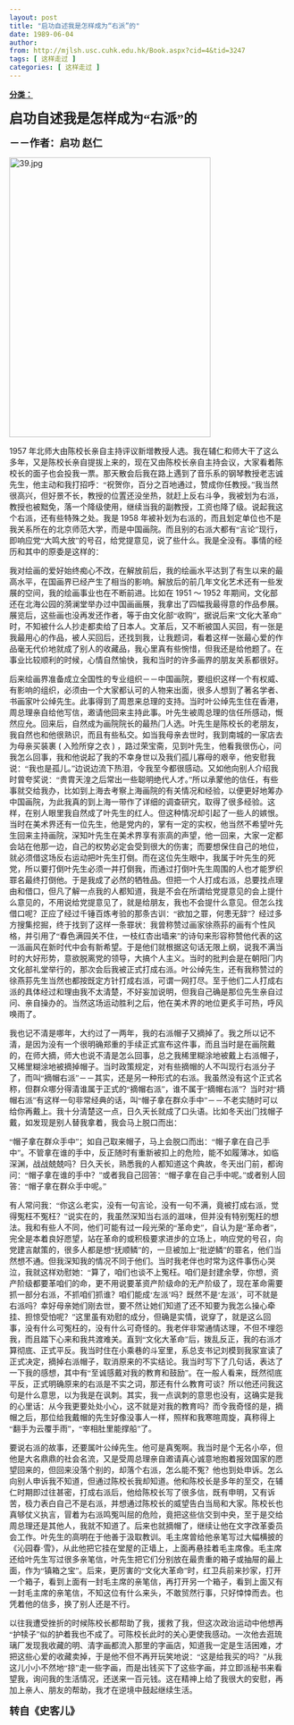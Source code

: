 ```yaml
---
layout: post
title: "启功自述我是怎样成为“右派”的"
date: 1989-06-04
author: 
from: http://mjlsh.usc.cuhk.edu.hk/Book.aspx?cid=4&tid=3247
tags: [ 这样走过 ]
categories: [ 这样走过 ]
---
```


<div style="margin: 15px 10px 10px 0px;">
 <div>
  <span id="ctl00_ContentPlaceHolder1_chapter1_SubjectLabel" style="font-weight:bold;text-decoration:underline;">
   分类：
  </span>
 </div>
 <!--[if gte mso 9]><xml>
 <o:OfficeDocumentSettings>
  <o:AllowPNG/>
 </o:OfficeDocumentSettings>
</xml><![endif]-->
 <!--[if gte mso 9]><xml>
 <w:WordDocument>
  <w:View>Normal</w:View>
  <w:Zoom>0</w:Zoom>
  <w:TrackMoves/>
  <w:TrackFormatting/>
  <w:PunctuationKerning/>
  <w:ValidateAgainstSchemas/>
  <w:SaveIfXMLInvalid>false</w:SaveIfXMLInvalid>
  <w:IgnoreMixedContent>false</w:IgnoreMixedContent>
  <w:AlwaysShowPlaceholderText>false</w:AlwaysShowPlaceholderText>
  <w:DoNotPromoteQF/>
  <w:LidThemeOther>EN-US</w:LidThemeOther>
  <w:LidThemeAsian>ZH-CN</w:LidThemeAsian>
  <w:LidThemeComplexScript>X-NONE</w:LidThemeComplexScript>
  <w:Compatibility>
   <w:BreakWrappedTables/>
   <w:SnapToGridInCell/>
   <w:WrapTextWithPunct/>
   <w:UseAsianBreakRules/>
   <w:DontGrowAutofit/>
   <w:SplitPgBreakAndParaMark/>
   <w:EnableOpenTypeKerning/>
   <w:DontFlipMirrorIndents/>
   <w:OverrideTableStyleHps/>
   <w:UseFELayout/>
  </w:Compatibility>
  <m:mathPr>
   <m:mathFont m:val="Cambria Math"/>
   <m:brkBin m:val="before"/>
   <m:brkBinSub m:val="&#45;-"/>
   <m:smallFrac m:val="off"/>
   <m:dispDef/>
   <m:lMargin m:val="0"/>
   <m:rMargin m:val="0"/>
   <m:defJc m:val="centerGroup"/>
   <m:wrapIndent m:val="1440"/>
   <m:intLim m:val="subSup"/>
   <m:naryLim m:val="undOvr"/>
  </m:mathPr></w:WordDocument>
</xml><![endif]-->
 <!--[if gte mso 9]><xml>
 <w:LatentStyles DefLockedState="false" DefUnhideWhenUsed="true"
  DefSemiHidden="true" DefQFormat="false" DefPriority="99"
  LatentStyleCount="276">
  <w:LsdException Locked="false" Priority="0" SemiHidden="false"
   UnhideWhenUsed="false" QFormat="true" Name="Normal"/>
  <w:LsdException Locked="false" Priority="9" SemiHidden="false"
   UnhideWhenUsed="false" QFormat="true" Name="heading 1"/>
  <w:LsdException Locked="false" Priority="9" QFormat="true" Name="heading 2"/>
  <w:LsdException Locked="false" Priority="9" QFormat="true" Name="heading 3"/>
  <w:LsdException Locked="false" Priority="9" QFormat="true" Name="heading 4"/>
  <w:LsdException Locked="false" Priority="9" QFormat="true" Name="heading 5"/>
  <w:LsdException Locked="false" Priority="9" QFormat="true" Name="heading 6"/>
  <w:LsdException Locked="false" Priority="9" QFormat="true" Name="heading 7"/>
  <w:LsdException Locked="false" Priority="9" QFormat="true" Name="heading 8"/>
  <w:LsdException Locked="false" Priority="9" QFormat="true" Name="heading 9"/>
  <w:LsdException Locked="false" Priority="39" Name="toc 1"/>
  <w:LsdException Locked="false" Priority="39" Name="toc 2"/>
  <w:LsdException Locked="false" Priority="39" Name="toc 3"/>
  <w:LsdException Locked="false" Priority="39" Name="toc 4"/>
  <w:LsdException Locked="false" Priority="39" Name="toc 5"/>
  <w:LsdException Locked="false" Priority="39" Name="toc 6"/>
  <w:LsdException Locked="false" Priority="39" Name="toc 7"/>
  <w:LsdException Locked="false" Priority="39" Name="toc 8"/>
  <w:LsdException Locked="false" Priority="39" Name="toc 9"/>
  <w:LsdException Locked="false" Priority="35" QFormat="true" Name="caption"/>
  <w:LsdException Locked="false" Priority="10" SemiHidden="false"
   UnhideWhenUsed="false" QFormat="true" Name="Title"/>
  <w:LsdException Locked="false" Priority="1" Name="Default Paragraph Font"/>
  <w:LsdException Locked="false" Priority="11" SemiHidden="false"
   UnhideWhenUsed="false" QFormat="true" Name="Subtitle"/>
  <w:LsdException Locked="false" Priority="22" SemiHidden="false"
   UnhideWhenUsed="false" QFormat="true" Name="Strong"/>
  <w:LsdException Locked="false" Priority="20" SemiHidden="false"
   UnhideWhenUsed="false" QFormat="true" Name="Emphasis"/>
  <w:LsdException Locked="false" Priority="59" SemiHidden="false"
   UnhideWhenUsed="false" Name="Table Grid"/>
  <w:LsdException Locked="false" UnhideWhenUsed="false" Name="Placeholder Text"/>
  <w:LsdException Locked="false" Priority="1" SemiHidden="false"
   UnhideWhenUsed="false" QFormat="true" Name="No Spacing"/>
  <w:LsdException Locked="false" Priority="60" SemiHidden="false"
   UnhideWhenUsed="false" Name="Light Shading"/>
  <w:LsdException Locked="false" Priority="61" SemiHidden="false"
   UnhideWhenUsed="false" Name="Light List"/>
  <w:LsdException Locked="false" Priority="62" SemiHidden="false"
   UnhideWhenUsed="false" Name="Light Grid"/>
  <w:LsdException Locked="false" Priority="63" SemiHidden="false"
   UnhideWhenUsed="false" Name="Medium Shading 1"/>
  <w:LsdException Locked="false" Priority="64" SemiHidden="false"
   UnhideWhenUsed="false" Name="Medium Shading 2"/>
  <w:LsdException Locked="false" Priority="65" SemiHidden="false"
   UnhideWhenUsed="false" Name="Medium List 1"/>
  <w:LsdException Locked="false" Priority="66" SemiHidden="false"
   UnhideWhenUsed="false" Name="Medium List 2"/>
  <w:LsdException Locked="false" Priority="67" SemiHidden="false"
   UnhideWhenUsed="false" Name="Medium Grid 1"/>
  <w:LsdException Locked="false" Priority="68" SemiHidden="false"
   UnhideWhenUsed="false" Name="Medium Grid 2"/>
  <w:LsdException Locked="false" Priority="69" SemiHidden="false"
   UnhideWhenUsed="false" Name="Medium Grid 3"/>
  <w:LsdException Locked="false" Priority="70" SemiHidden="false"
   UnhideWhenUsed="false" Name="Dark List"/>
  <w:LsdException Locked="false" Priority="71" SemiHidden="false"
   UnhideWhenUsed="false" Name="Colorful Shading"/>
  <w:LsdException Locked="false" Priority="72" SemiHidden="false"
   UnhideWhenUsed="false" Name="Colorful List"/>
  <w:LsdException Locked="false" Priority="73" SemiHidden="false"
   UnhideWhenUsed="false" Name="Colorful Grid"/>
  <w:LsdException Locked="false" Priority="60" SemiHidden="false"
   UnhideWhenUsed="false" Name="Light Shading Accent 1"/>
  <w:LsdException Locked="false" Priority="61" SemiHidden="false"
   UnhideWhenUsed="false" Name="Light List Accent 1"/>
  <w:LsdException Locked="false" Priority="62" SemiHidden="false"
   UnhideWhenUsed="false" Name="Light Grid Accent 1"/>
  <w:LsdException Locked="false" Priority="63" SemiHidden="false"
   UnhideWhenUsed="false" Name="Medium Shading 1 Accent 1"/>
  <w:LsdException Locked="false" Priority="64" SemiHidden="false"
   UnhideWhenUsed="false" Name="Medium Shading 2 Accent 1"/>
  <w:LsdException Locked="false" Priority="65" SemiHidden="false"
   UnhideWhenUsed="false" Name="Medium List 1 Accent 1"/>
  <w:LsdException Locked="false" UnhideWhenUsed="false" Name="Revision"/>
  <w:LsdException Locked="false" Priority="34" SemiHidden="false"
   UnhideWhenUsed="false" QFormat="true" Name="List Paragraph"/>
  <w:LsdException Locked="false" Priority="29" SemiHidden="false"
   UnhideWhenUsed="false" QFormat="true" Name="Quote"/>
  <w:LsdException Locked="false" Priority="30" SemiHidden="false"
   UnhideWhenUsed="false" QFormat="true" Name="Intense Quote"/>
  <w:LsdException Locked="false" Priority="66" SemiHidden="false"
   UnhideWhenUsed="false" Name="Medium List 2 Accent 1"/>
  <w:LsdException Locked="false" Priority="67" SemiHidden="false"
   UnhideWhenUsed="false" Name="Medium Grid 1 Accent 1"/>
  <w:LsdException Locked="false" Priority="68" SemiHidden="false"
   UnhideWhenUsed="false" Name="Medium Grid 2 Accent 1"/>
  <w:LsdException Locked="false" Priority="69" SemiHidden="false"
   UnhideWhenUsed="false" Name="Medium Grid 3 Accent 1"/>
  <w:LsdException Locked="false" Priority="70" SemiHidden="false"
   UnhideWhenUsed="false" Name="Dark List Accent 1"/>
  <w:LsdException Locked="false" Priority="71" SemiHidden="false"
   UnhideWhenUsed="false" Name="Colorful Shading Accent 1"/>
  <w:LsdException Locked="false" Priority="72" SemiHidden="false"
   UnhideWhenUsed="false" Name="Colorful List Accent 1"/>
  <w:LsdException Locked="false" Priority="73" SemiHidden="false"
   UnhideWhenUsed="false" Name="Colorful Grid Accent 1"/>
  <w:LsdException Locked="false" Priority="60" SemiHidden="false"
   UnhideWhenUsed="false" Name="Light Shading Accent 2"/>
  <w:LsdException Locked="false" Priority="61" SemiHidden="false"
   UnhideWhenUsed="false" Name="Light List Accent 2"/>
  <w:LsdException Locked="false" Priority="62" SemiHidden="false"
   UnhideWhenUsed="false" Name="Light Grid Accent 2"/>
  <w:LsdException Locked="false" Priority="63" SemiHidden="false"
   UnhideWhenUsed="false" Name="Medium Shading 1 Accent 2"/>
  <w:LsdException Locked="false" Priority="64" SemiHidden="false"
   UnhideWhenUsed="false" Name="Medium Shading 2 Accent 2"/>
  <w:LsdException Locked="false" Priority="65" SemiHidden="false"
   UnhideWhenUsed="false" Name="Medium List 1 Accent 2"/>
  <w:LsdException Locked="false" Priority="66" SemiHidden="false"
   UnhideWhenUsed="false" Name="Medium List 2 Accent 2"/>
  <w:LsdException Locked="false" Priority="67" SemiHidden="false"
   UnhideWhenUsed="false" Name="Medium Grid 1 Accent 2"/>
  <w:LsdException Locked="false" Priority="68" SemiHidden="false"
   UnhideWhenUsed="false" Name="Medium Grid 2 Accent 2"/>
  <w:LsdException Locked="false" Priority="69" SemiHidden="false"
   UnhideWhenUsed="false" Name="Medium Grid 3 Accent 2"/>
  <w:LsdException Locked="false" Priority="70" SemiHidden="false"
   UnhideWhenUsed="false" Name="Dark List Accent 2"/>
  <w:LsdException Locked="false" Priority="71" SemiHidden="false"
   UnhideWhenUsed="false" Name="Colorful Shading Accent 2"/>
  <w:LsdException Locked="false" Priority="72" SemiHidden="false"
   UnhideWhenUsed="false" Name="Colorful List Accent 2"/>
  <w:LsdException Locked="false" Priority="73" SemiHidden="false"
   UnhideWhenUsed="false" Name="Colorful Grid Accent 2"/>
  <w:LsdException Locked="false" Priority="60" SemiHidden="false"
   UnhideWhenUsed="false" Name="Light Shading Accent 3"/>
  <w:LsdException Locked="false" Priority="61" SemiHidden="false"
   UnhideWhenUsed="false" Name="Light List Accent 3"/>
  <w:LsdException Locked="false" Priority="62" SemiHidden="false"
   UnhideWhenUsed="false" Name="Light Grid Accent 3"/>
  <w:LsdException Locked="false" Priority="63" SemiHidden="false"
   UnhideWhenUsed="false" Name="Medium Shading 1 Accent 3"/>
  <w:LsdException Locked="false" Priority="64" SemiHidden="false"
   UnhideWhenUsed="false" Name="Medium Shading 2 Accent 3"/>
  <w:LsdException Locked="false" Priority="65" SemiHidden="false"
   UnhideWhenUsed="false" Name="Medium List 1 Accent 3"/>
  <w:LsdException Locked="false" Priority="66" SemiHidden="false"
   UnhideWhenUsed="false" Name="Medium List 2 Accent 3"/>
  <w:LsdException Locked="false" Priority="67" SemiHidden="false"
   UnhideWhenUsed="false" Name="Medium Grid 1 Accent 3"/>
  <w:LsdException Locked="false" Priority="68" SemiHidden="false"
   UnhideWhenUsed="false" Name="Medium Grid 2 Accent 3"/>
  <w:LsdException Locked="false" Priority="69" SemiHidden="false"
   UnhideWhenUsed="false" Name="Medium Grid 3 Accent 3"/>
  <w:LsdException Locked="false" Priority="70" SemiHidden="false"
   UnhideWhenUsed="false" Name="Dark List Accent 3"/>
  <w:LsdException Locked="false" Priority="71" SemiHidden="false"
   UnhideWhenUsed="false" Name="Colorful Shading Accent 3"/>
  <w:LsdException Locked="false" Priority="72" SemiHidden="false"
   UnhideWhenUsed="false" Name="Colorful List Accent 3"/>
  <w:LsdException Locked="false" Priority="73" SemiHidden="false"
   UnhideWhenUsed="false" Name="Colorful Grid Accent 3"/>
  <w:LsdException Locked="false" Priority="60" SemiHidden="false"
   UnhideWhenUsed="false" Name="Light Shading Accent 4"/>
  <w:LsdException Locked="false" Priority="61" SemiHidden="false"
   UnhideWhenUsed="false" Name="Light List Accent 4"/>
  <w:LsdException Locked="false" Priority="62" SemiHidden="false"
   UnhideWhenUsed="false" Name="Light Grid Accent 4"/>
  <w:LsdException Locked="false" Priority="63" SemiHidden="false"
   UnhideWhenUsed="false" Name="Medium Shading 1 Accent 4"/>
  <w:LsdException Locked="false" Priority="64" SemiHidden="false"
   UnhideWhenUsed="false" Name="Medium Shading 2 Accent 4"/>
  <w:LsdException Locked="false" Priority="65" SemiHidden="false"
   UnhideWhenUsed="false" Name="Medium List 1 Accent 4"/>
  <w:LsdException Locked="false" Priority="66" SemiHidden="false"
   UnhideWhenUsed="false" Name="Medium List 2 Accent 4"/>
  <w:LsdException Locked="false" Priority="67" SemiHidden="false"
   UnhideWhenUsed="false" Name="Medium Grid 1 Accent 4"/>
  <w:LsdException Locked="false" Priority="68" SemiHidden="false"
   UnhideWhenUsed="false" Name="Medium Grid 2 Accent 4"/>
  <w:LsdException Locked="false" Priority="69" SemiHidden="false"
   UnhideWhenUsed="false" Name="Medium Grid 3 Accent 4"/>
  <w:LsdException Locked="false" Priority="70" SemiHidden="false"
   UnhideWhenUsed="false" Name="Dark List Accent 4"/>
  <w:LsdException Locked="false" Priority="71" SemiHidden="false"
   UnhideWhenUsed="false" Name="Colorful Shading Accent 4"/>
  <w:LsdException Locked="false" Priority="72" SemiHidden="false"
   UnhideWhenUsed="false" Name="Colorful List Accent 4"/>
  <w:LsdException Locked="false" Priority="73" SemiHidden="false"
   UnhideWhenUsed="false" Name="Colorful Grid Accent 4"/>
  <w:LsdException Locked="false" Priority="60" SemiHidden="false"
   UnhideWhenUsed="false" Name="Light Shading Accent 5"/>
  <w:LsdException Locked="false" Priority="61" SemiHidden="false"
   UnhideWhenUsed="false" Name="Light List Accent 5"/>
  <w:LsdException Locked="false" Priority="62" SemiHidden="false"
   UnhideWhenUsed="false" Name="Light Grid Accent 5"/>
  <w:LsdException Locked="false" Priority="63" SemiHidden="false"
   UnhideWhenUsed="false" Name="Medium Shading 1 Accent 5"/>
  <w:LsdException Locked="false" Priority="64" SemiHidden="false"
   UnhideWhenUsed="false" Name="Medium Shading 2 Accent 5"/>
  <w:LsdException Locked="false" Priority="65" SemiHidden="false"
   UnhideWhenUsed="false" Name="Medium List 1 Accent 5"/>
  <w:LsdException Locked="false" Priority="66" SemiHidden="false"
   UnhideWhenUsed="false" Name="Medium List 2 Accent 5"/>
  <w:LsdException Locked="false" Priority="67" SemiHidden="false"
   UnhideWhenUsed="false" Name="Medium Grid 1 Accent 5"/>
  <w:LsdException Locked="false" Priority="68" SemiHidden="false"
   UnhideWhenUsed="false" Name="Medium Grid 2 Accent 5"/>
  <w:LsdException Locked="false" Priority="69" SemiHidden="false"
   UnhideWhenUsed="false" Name="Medium Grid 3 Accent 5"/>
  <w:LsdException Locked="false" Priority="70" SemiHidden="false"
   UnhideWhenUsed="false" Name="Dark List Accent 5"/>
  <w:LsdException Locked="false" Priority="71" SemiHidden="false"
   UnhideWhenUsed="false" Name="Colorful Shading Accent 5"/>
  <w:LsdException Locked="false" Priority="72" SemiHidden="false"
   UnhideWhenUsed="false" Name="Colorful List Accent 5"/>
  <w:LsdException Locked="false" Priority="73" SemiHidden="false"
   UnhideWhenUsed="false" Name="Colorful Grid Accent 5"/>
  <w:LsdException Locked="false" Priority="60" SemiHidden="false"
   UnhideWhenUsed="false" Name="Light Shading Accent 6"/>
  <w:LsdException Locked="false" Priority="61" SemiHidden="false"
   UnhideWhenUsed="false" Name="Light List Accent 6"/>
  <w:LsdException Locked="false" Priority="62" SemiHidden="false"
   UnhideWhenUsed="false" Name="Light Grid Accent 6"/>
  <w:LsdException Locked="false" Priority="63" SemiHidden="false"
   UnhideWhenUsed="false" Name="Medium Shading 1 Accent 6"/>
  <w:LsdException Locked="false" Priority="64" SemiHidden="false"
   UnhideWhenUsed="false" Name="Medium Shading 2 Accent 6"/>
  <w:LsdException Locked="false" Priority="65" SemiHidden="false"
   UnhideWhenUsed="false" Name="Medium List 1 Accent 6"/>
  <w:LsdException Locked="false" Priority="66" SemiHidden="false"
   UnhideWhenUsed="false" Name="Medium List 2 Accent 6"/>
  <w:LsdException Locked="false" Priority="67" SemiHidden="false"
   UnhideWhenUsed="false" Name="Medium Grid 1 Accent 6"/>
  <w:LsdException Locked="false" Priority="68" SemiHidden="false"
   UnhideWhenUsed="false" Name="Medium Grid 2 Accent 6"/>
  <w:LsdException Locked="false" Priority="69" SemiHidden="false"
   UnhideWhenUsed="false" Name="Medium Grid 3 Accent 6"/>
  <w:LsdException Locked="false" Priority="70" SemiHidden="false"
   UnhideWhenUsed="false" Name="Dark List Accent 6"/>
  <w:LsdException Locked="false" Priority="71" SemiHidden="false"
   UnhideWhenUsed="false" Name="Colorful Shading Accent 6"/>
  <w:LsdException Locked="false" Priority="72" SemiHidden="false"
   UnhideWhenUsed="false" Name="Colorful List Accent 6"/>
  <w:LsdException Locked="false" Priority="73" SemiHidden="false"
   UnhideWhenUsed="false" Name="Colorful Grid Accent 6"/>
  <w:LsdException Locked="false" Priority="19" SemiHidden="false"
   UnhideWhenUsed="false" QFormat="true" Name="Subtle Emphasis"/>
  <w:LsdException Locked="false" Priority="21" SemiHidden="false"
   UnhideWhenUsed="false" QFormat="true" Name="Intense Emphasis"/>
  <w:LsdException Locked="false" Priority="31" SemiHidden="false"
   UnhideWhenUsed="false" QFormat="true" Name="Subtle Reference"/>
  <w:LsdException Locked="false" Priority="32" SemiHidden="false"
   UnhideWhenUsed="false" QFormat="true" Name="Intense Reference"/>
  <w:LsdException Locked="false" Priority="33" SemiHidden="false"
   UnhideWhenUsed="false" QFormat="true" Name="Book Title"/>
  <w:LsdException Locked="false" Priority="37" Name="Bibliography"/>
  <w:LsdException Locked="false" Priority="39" QFormat="true" Name="TOC Heading"/>
 </w:LatentStyles>
</xml><![endif]-->
 <!--[if gte mso 10]>
<style>
 /* Style Definitions */
table.MsoNormalTable
	{mso-style-name:"Table Normal";
	mso-tstyle-rowband-size:0;
	mso-tstyle-colband-size:0;
	mso-style-noshow:yes;
	mso-style-priority:99;
	mso-style-parent:"";
	mso-padding-alt:0in 5.4pt 0in 5.4pt;
	mso-para-margin:0in;
	mso-para-margin-bottom:.0001pt;
	mso-pagination:widow-orphan;
	font-size:10.5pt;
	mso-bidi-font-size:11.0pt;
	font-family:Calibri;
	mso-ascii-font-family:Calibri;
	mso-ascii-theme-font:minor-latin;
	mso-hansi-font-family:Calibri;
	mso-hansi-theme-font:minor-latin;
	mso-font-kerning:1.0pt;
	mso-fareast-language:ZH-CN;}
</style>
<![endif]-->
 <!--StartFragment-->
 <p class="MsoNormal">
  <o:p>
   <font size="5">
   </font>
  </o:p>
 </p>
 <p class="MsoNormal">
  <b>
   <span lang="ZH-CN" style="font-family: 宋体;">
    <font size="5">
     启功自述我是怎样成为“右派”的
    </font>
   </span>
   <font size="4">
    <o:p>
    </o:p>
   </font>
  </b>
 </p>
 <p class="MsoNormal">
  <b>
   <font size="4">
    <span lang="ZH-CN" style="font-family:宋体;mso-ascii-font-family:
Calibri;mso-ascii-theme-font:minor-latin;mso-fareast-font-family:宋体;mso-fareast-theme-font:
minor-fareast">
     －－作者：启功
    </span>
    <span lang="ZH-CN">
    </span>
    <span lang="ZH-CN" style="font-family:宋体;mso-ascii-font-family:Calibri;mso-ascii-theme-font:minor-latin;
mso-fareast-font-family:宋体;mso-fareast-theme-font:minor-fareast">
     赵仁
    </span>
    <o:p>
    </o:p>
   </font>
  </b>
 </p>
 <p class="MsoNormal">
  <o:p>
  </o:p>
 </p>
 <img alt="39.jpg" border="0" height="501" src="http://mjlsh.usc.cuhk.edu.hk/medias/contents/3247/39.jpg" width="360"/>
 <p class="MsoNormal">
  <o:p>
  </o:p>
 </p>
 <p class="MsoNormal">
  1957
  <span lang="ZH-CN" style="font-family:宋体;mso-ascii-font-family:
Calibri;mso-ascii-theme-font:minor-latin;mso-fareast-font-family:宋体;mso-fareast-theme-font:
minor-fareast">
   年北师大由陈校长亲自主持评议新增教授人选。我在辅仁和师大干了这么多年，又是陈校长亲自提拔上来的，现在又由陈校长亲自主持会议，大家看着陈校长的面子也会投我一票。那天散会后我在路上遇到了音乐系的钢琴教授老志诚先生，他主动和我打招呼：“祝贺你，百分之百地通过，赞成你任教授。”我当然很高兴，但好景不长，教授的位置还没坐热，就赶上反右斗争，我被划为右派，教授也被黜免，落一个降级使用，继续当我的副教授，工资也降了级。说起我这个右派，还有些特殊之处。我是
  </span>
  1958
  <span lang="ZH-CN" style="font-family:宋体;mso-ascii-font-family:Calibri;mso-ascii-theme-font:
minor-latin;mso-fareast-font-family:宋体;mso-fareast-theme-font:minor-fareast">
   年被补划为右派的，而且划定单位也不是我关系所在的北京师范大学，而是中国画院。而且别的右派大都有“言论”现行，即响应党“大鸣大放”的号召，给党提意见，说了些什么。我是全没有。事情的经历和其中的原委是这样的：
  </span>
  <o:p>
  </o:p>
 </p>
 <p class="MsoNormal">
  <span lang="ZH-CN" style="font-family:宋体;mso-ascii-font-family:
Calibri;mso-ascii-theme-font:minor-latin;mso-fareast-font-family:宋体;mso-fareast-theme-font:
minor-fareast">
   我对绘画的爱好始终痴心不改，在解放前后，我的绘画水平达到了有生以来的最高水平，在国画界已经产生了相当的影响。解放后的前几年文化艺术还有一些发展的空间，我的绘画事业也在不断前进。比如在
  </span>
  1951
  <span lang="ZH-CN" style="font-family:宋体;mso-ascii-font-family:Calibri;mso-ascii-theme-font:
minor-latin;mso-fareast-font-family:宋体;mso-fareast-theme-font:minor-fareast">
   ～
  </span>
  1952
  <span lang="ZH-CN" style="font-family:宋体;mso-ascii-font-family:Calibri;mso-ascii-theme-font:
minor-latin;mso-fareast-font-family:宋体;mso-fareast-theme-font:minor-fareast">
   年期间，文化部还在北海公园的漪澜堂举办过中国画画展，我拿出了四幅我最得意的作品参展。展览后，这些画也没再发还作者，等于由文化部“收购”，据说后来“文化大革命”时，不知被什么人抄走都卖给了日本人。文革后，又不断被国人买回，有一张是我最用心的作品，被人买回后，还找到我，让我题词，看着这样一张最心爱的作品毫无代价地就成了别人的收藏品，我心里真有些惋惜，但我还是给他题了。在事业比较顺利的时候，心情自然愉快，我和当时的许多画界的朋友关系都很好。
  </span>
  <o:p>
  </o:p>
 </p>
 <p class="MsoNormal">
  <span lang="ZH-CN" style="font-family:宋体;mso-ascii-font-family:
Calibri;mso-ascii-theme-font:minor-latin;mso-fareast-font-family:宋体;mso-fareast-theme-font:
minor-fareast">
   后来绘画界准备成立全国性的专业组织－－中国画院，要组织这样一个有权威、有影响的组织，必须由一个大家都认可的人物来出面，很多人想到了著名学者、书画家叶公绰先生。此事得到了周恩来总理的支持。当时叶公绰先生住在香港，周总理亲自给他写信，邀请他回来主持此事。叶先生被周总理的信任所感动，慨然应允。回来后，自然成为画院院长的最热门人选。叶先生是陈校长的老朋友，我自然也和他很熟识，而且有些私交。如当我母亲去世时，我到南城的一家店去为母亲买装裹
  </span>
  (
  <span lang="ZH-CN" style="font-family:宋体;mso-ascii-font-family:Calibri;mso-ascii-theme-font:
minor-latin;mso-fareast-font-family:宋体;mso-fareast-theme-font:minor-fareast">
   入殓所穿之衣
  </span>
  )
  <span lang="ZH-CN" style="font-family:宋体;mso-ascii-font-family:Calibri;mso-ascii-theme-font:
minor-latin;mso-fareast-font-family:宋体;mso-fareast-theme-font:minor-fareast">
   ，路过荣宝斋，见到叶先生，他看我很伤心，问我怎么回事，我和他说起了我的不幸身世以及我们孤儿寡母的艰辛，他安慰我说：“我也是孤儿。”边说边流下热泪，令我至今都很感动。又如他向别人介绍我时曾夸奖说：“贵胄天湟之后常出一些聪明绝代人才。”所以承蒙他的信任，有些事就交给我办，比如到上海去考察上海画院的有关情况和经验，以便更好地筹办中国画院，为此我真的到上海一带作了详细的调查研究，取得了很多经验。这样，在别人眼里我自然成了叶先生的红人。但这种情况却引起了一些人的嫉恨。当时在美术界还有一位先生，他是党内的，掌有一定的实权，他当然不希望叶先生回来主持画院，深知叶先生在美术界享有崇高的声望，他一回来，大家一定都会站在他那一边，自己的权势必定会受到很大的伤害；而要想保住自己的地位，就必须借这场反右运动把叶先生打倒。而在这位先生眼中，我属于叶先生的死党，所以要打倒叶先生必须一并打倒我，而通过打倒叶先生周围的人也才能罗织罪名最终打倒他。于是我成了必然的牺牲品。但把一个人打成右派，总要找点理由和借口，但凡了解一点我的人都知道，我是不会在所谓给党提意见的会上提什么意见的，不用说给党提意见了，就是给朋友，我也不会提什么意见。但怎么找借口呢？正应了经过千锤百炼考验的那条古训：“欲加之罪，何患无辞”？经过多方搜集挖掘，终于找到了这样一条罪状：我曾称赞过画家徐燕荪的画有个性风格，并引用了“春色满园关不住，一枝红杏出墙来”的诗句来形容称赞他代表的这一派画风在新时代中会有新希望。于是他们就根据这句话无限上纲，说我不满当时的大好形势，意欲脱离党的领导，大搞个人主义。当时的批判会是在朝阳门内文化部礼堂举行的，那次会后我被正式打成右派。叶公绰先生，还有我称赞过的徐燕荪先生当然也都按既定方针打成右派，可谓一网打尽。至于他们二人打成右派的具体经过和理由我不太清楚，不好妄加说明，但我自己确是那位先生亲自过问、亲自操办的。当然这场运动胜利之后，他在美术界的地位更炙手可热，呼风唤雨了。
  </span>
  <o:p>
  </o:p>
 </p>
 <p class="MsoNormal">
  <span lang="ZH-CN" style="font-family:宋体;mso-ascii-font-family:
Calibri;mso-ascii-theme-font:minor-latin;mso-fareast-font-family:宋体;mso-fareast-theme-font:
minor-fareast">
   我也记不清是哪年，大约过了一两年，我的右派帽子又摘掉了。我之所以记不清，是因为没有一个很明确郑重的手续正式宣布这件事，而且当时是在画院戴的，在师大摘，师大也说不清是怎么回事，总之我稀里糊涂地被戴上右派帽子，又稀里糊涂地被摘掉帽子。当时政策规定，对有些摘帽的人不叫现行右派分子了，而叫“摘帽右派”－－其实，还是另一种形式的右派。我虽然没有这个正式名称，但群众哪分得清谁属于正式的“摘帽右派”，谁不属于“摘帽右派”？当时对“摘帽右派”有这样一句非常经典的话，叫“帽子拿在群众手中”－－不老实随时可以给你再戴上。我十分清楚这一点，日久天长就成了口头语。比如冬天出门找帽子戴，如发现是别人替我拿着，我会马上脱口而出：
  </span>
  <o:p>
  </o:p>
 </p>
 <p class="MsoNormal">
  <span lang="ZH-CN" style="font-family:宋体;mso-ascii-font-family:
Calibri;mso-ascii-theme-font:minor-latin;mso-fareast-font-family:宋体;mso-fareast-theme-font:
minor-fareast">
   “帽子拿在群众手中”；如自己取来帽子，马上会脱口而出：“帽子拿在自己手中”。不管拿在谁的手中，反正随时有重新被扣上的危险，能不如履薄冰，如临深渊，战战兢兢吗？日久天长，熟悉我的人都知道这个典故，冬天出门前，都询问：“帽子拿在谁的手中？”或者我自己回答：“帽子拿在自己手中呢。”或者别人回答：“帽子拿在群众手中呢。”
  </span>
  <o:p>
  </o:p>
 </p>
 <p class="MsoNormal">
  <span lang="ZH-CN" style="font-family:宋体;mso-ascii-font-family:
Calibri;mso-ascii-theme-font:minor-latin;mso-fareast-font-family:宋体;mso-fareast-theme-font:
minor-fareast">
   有人常问我：“你这么老实，没有一句言论，没有一句不满，竟被打成右派，觉得冤枉不冤枉？”说实在的，我虽然深知当右派的滋味，但并没有特别冤枉的想法。我和有些人不同，他们可能有过一段光荣的“革命史”，自认为是“革命者”，完全是本着良好愿望，站在革命的或积极要求进步的立场上，响应党的号召，向党建言献策的，很多人都是想“抚顺鳞”的，一旦被加上“批逆鳞”的罪名，他们当然想不通。但我深知我的情况不同于他们。当时我老伴也时常为这件事伤心哭泣，我就这样劝慰她：“算了，咱们也谈不上冤枉。咱们是封建余孽，你想，资产阶级都要革咱们的命，更不用说要革资产阶级命的无产阶级了，现在革命需要抓一部分右派，不抓咱们抓谁？咱们能成‘左派’吗？既然不是‘左派’，可不就是右派吗？幸好母亲她们刚去世，要不然让她们知道了还不知要为我怎么操心牵挂、担惊受怕呢？”这里虽有劝慰的成分，但确是实情，说穿了，就是这么回事，没有什么可冤枉的，没有什么可奇怪的。我老伴非常通情达理，不但不埋怨我，而且踏下心来和我共渡难关。直到“文化大革命”后，拨乱反正，我的右派才算彻底、正式平反。我当时住在小乘巷的斗室里，系总支书记刘模到我家宣读了正式决定，摘掉右派帽子，取消原来的不实结论。我当时写下了几句话，表达了一下我的感想，其中有“至诚感戴对我的教育和鼓励”。在一般人看来，既然彻底平反，正式明确原来的右派是不实之词，那还有什么教育可谈？所以他还问我这句是什么意思，以为我是在讽刺。其实，我一点讽刺的意思也没有，这确实是我的心里话：从今我更要处处小心，这不就是对我的教育吗？而令我奇怪的是，摘帽之后，那位给我戴帽的先生好像没事人一样，照样和我寒暄周旋，真称得上“翻手为云覆手雨”，“宰相肚里能撑船”了。
  </span>
  <o:p>
  </o:p>
 </p>
 <p class="MsoNormal">
  <span lang="ZH-CN" style="font-family:宋体;mso-ascii-font-family:
Calibri;mso-ascii-theme-font:minor-latin;mso-fareast-font-family:宋体;mso-fareast-theme-font:
minor-fareast">
   要说右派的故事，还要属叶公绰先生。他可是真冤啊。我当时是个无名小卒，但他是大名鼎鼎的社会名流，又是受周总理亲自邀请真心诚意地抱着报效国家的愿望回来的，但回来没落个别的，却落个右派，怎么能不冤？他也到处申诉。怎么向别人申诉我不知道，但通过陈校长我却知道。他和陈校长是多年的至交，在辅仁时期即过往甚密，打成右派后，他给陈校长写了很多信，既有申明，又有诉苦，极力表白自己不是右派，并想通过陈校长的威望告白当局和大家。陈校长也真够仗义执言，冒着为右派鸣冤叫屈的危险，竟把这些信交到中央，至于是交给周总理还是其他人，我就不知道了。后来也就摘帽了，继续让他在文字改革委员会工作。叶先生的高明在于他善于汲取教训。毛主席曾给他亲笔写过大幅横披的《沁园春·雪》，从此他把它挂在堂屋的正墙上，上面再悬挂着毛主席像。毛主席还给叶先生写过很多亲笔信，叶先生把它们分别放在最贵重的箱子或抽屉的最上面，作为“镇箱之宝”。后来，更厉害的“文化大革命”时，红卫兵前来抄家，打开一个箱子，看到上面有一封毛主席的亲笔信，再打开另一个箱子，看到上面又有一封毛主席的亲笔信，不知这位有什么来头，不敢贸然行事，只好悻悻而去。也凭着他的信多，换了别人还是不行。
  </span>
  <o:p>
  </o:p>
 </p>
 <p class="MsoNormal">
  <span lang="ZH-CN" style="font-family:宋体;mso-ascii-font-family:
Calibri;mso-ascii-theme-font:minor-latin;mso-fareast-font-family:宋体;mso-fareast-theme-font:
minor-fareast">
   以往我遭受挫折的时候陈校长都帮助了我，援救了我，但这次政治运动中他想再“护犊子”似的护着我也不成了。可陈校长此时的关心更使我感动。一次他去逛琉璃厂发现我收藏的明、清字画都流入那里的字画店，知道我一定是生活困难，才把这些心爱的收藏卖掉，于是他不但不再开玩笑地说：“这是给我买的吗？”从我这儿小小不然地“掠”走一些字画，而是出钱买下了这些字画，并立即派秘书来看望我，询问我的生活情况，还送来一百元钱。这在精神上给了我很大的安慰，再加上亲人、朋友的帮助，我才在逆境中鼓起继续生活。
  </span>
  <o:p>
  </o:p>
 </p>
 <p class="MsoNormal">
  <o:p>
   <b>
    <font size="4">
    </font>
   </b>
  </o:p>
 </p>
 <p class="MsoNormal">
  <span lang="ZH-CN" style="font-family:宋体;mso-ascii-font-family:
Calibri;mso-ascii-theme-font:minor-latin;mso-fareast-font-family:宋体;mso-fareast-theme-font:
minor-fareast">
   <b>
    <font size="4">
     转自《史客儿》
    </font>
   </b>
  </span>
  <o:p>
  </o:p>
 </p>
 <!--EndFragment-->
</div>

